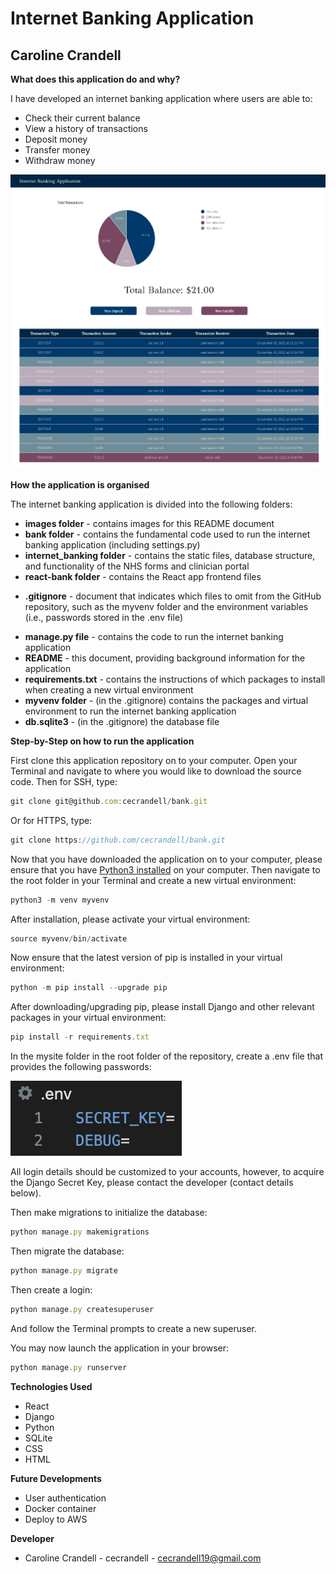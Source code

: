 # Internet Banking Application

## Caroline Crandell

**What does this application do and why?**

I have developed an internet banking application where users are able to:

<!-- - Create an account (username, first name, last name, email, and password) -->
- Check their current balance
- View a history of transactions
- Deposit money
- Transfer money
- Withdraw money

![bank](images/bank.png)

**How the application is organised**

The internet banking application is divided into the following folders:

- **images folder** - contains images for this README document
- **bank folder** - contains the fundamental code used to run the internet banking application (including settings.py)
- **internet_banking folder** - contains the static files, database structure, and functionality of the NHS forms and clinician portal
- **react-bank folder** - contains the React app frontend files
<!-- - **.dockerignore** - document that indicates which files to omit from the Docker container -->
- **.gitignore** - document that indicates which files to omit from the GitHub repository, such as the myvenv folder and the environment variables (i.e., passwords stored in the .env file)
<!-- - **docker-compose.yml** - contains instructions for building a Docker container -->
<!-- - **Dockerfile** - contains instructions for creating a Docker image -->
- **manage.py file** - contains the code to run the internet banking application
- **README** - this document, providing background information for the application
- **requirements.txt** - contains the instructions of which packages to install when creating a new virtual environment
- **myvenv folder** - (in the .gitignore) contains the packages and virtual environment to run the internet banking application
- **db.sqlite3** - (in the .gitignore) the database file
<!-- - **internet_banking.log** - (in the .gitignore) the log to document notable events that occur when users interact with the internet banking application -->

**Step-by-Step on how to run the application**

First clone this application repository on to your computer. Open your Terminal and navigate to where you would like to download the source code. Then for SSH, type:

```js
git clone git@github.com:cecrandell/bank.git
```

Or for HTTPS, type:

```js
git clone https://github.com/cecrandell/bank.git
```

Now that you have downloaded the application on to your computer, please ensure that you have [Python3 installed](https://realpython.com/installing-python/) on your computer. Then navigate to the root folder in your Terminal and create a new virtual environment:

```js
python3 -m venv myvenv
```

After installation, please activate your virtual environment:

```js
source myvenv/bin/activate
```

Now ensure that the latest version of pip is installed in your virtual environment:

```js
python -m pip install --upgrade pip
```

After downloading/upgrading pip, please install Django and other relevant packages in your virtual environment:

```js
pip install -r requirements.txt
```

In the mysite folder in the root folder of the repository, create a .env file that provides the following passwords:

![env](images/env.png)

All login details should be customized to your accounts, however, to acquire the Django Secret Key, please contact the developer (contact details below). 

<!-- After all login details are configured, please create a signer.py file with the following contents in the root folder of the repository:

![signer](images/signer.png) -->

Then make migrations to initialize the database:

```js
python manage.py makemigrations
```

Then migrate the database:

```js
python manage.py migrate
```

Then create a login:

```js
python manage.py createsuperuser
```

And follow the Terminal prompts to create a new superuser.

You may now launch the application in your browser:

```js
python manage.py runserver
```

<!-- # To Set Up Docker (Optional)

To build the Docker image:

```js
docker-compose build
```

To run the Docker container:

```js
docker-compose up -d
```

To acquire the Docker container ID:

```js
docker ps
```

Copy the Docker container ID and in a new Terminal, type:

```js
docker exec -it [copied Docker container ID] /bin/sh
```

Make migrations to initialize the database within the Docker container:

```js
python manage.py makemigrations
```

Then migrate the database within the Docker container:

```js
python manage.py migrate
```

Then create a login within the Docker container:

```js
python manage.py createsuperuser
```

And follow the prompts below within the Docker container:

![createsuperuser](images/createsuperuser.png) -->

<!-- **Links to deployed version of application**

- AWS Site: -->

**Technologies Used**

- React
- Django
- Python
- SQLite
- CSS
- HTML
<!-- - Docker -->

**Future Developments**

- User authentication
- Docker container
- Deploy to AWS 

**Developer**

- Caroline Crandell - cecrandell - cecrandell19@gmail.com

<!-- https://blog.logrocket.com/using-react-django-create-app-tutorial/ -->
